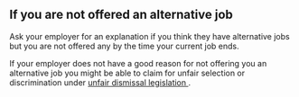##  If you are not offered an alternative job

Ask your employer for an explanation if you think they have alternative jobs
but you are not offered any by the time your current job ends.

If your employer does not have a good reason for not offering you an
alternative job you might be able to claim for unfair selection or
discrimination under [ unfair dismissal legislation
](/en/employment/unemployment-and-redundancy/dismissal/unfair-dismissal/) .
